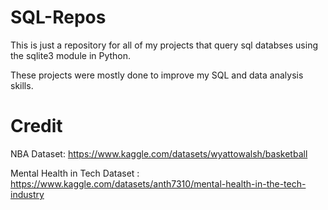 # SQL-Repos
This is just a repository for all of my projects that query sql databses using the sqlite3 module in Python.

These projects were mostly done to improve my SQL and data analysis skills.

# Credit

NBA Dataset: https://www.kaggle.com/datasets/wyattowalsh/basketball

Mental Health in Tech Dataset  : https://www.kaggle.com/datasets/anth7310/mental-health-in-the-tech-industry
